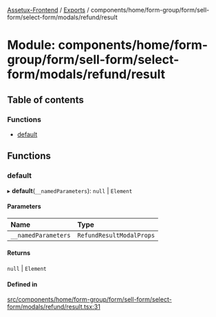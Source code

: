 [Assetux-Frontend](../README.md) / [Exports](../modules.md) / components/home/form-group/form/sell-form/select-form/modals/refund/result

# Module: components/home/form-group/form/sell-form/select-form/modals/refund/result

## Table of contents

### Functions

- [default](components_home_form_group_form_sell_form_select_form_modals_refund_result.md#default)

## Functions

### default

▸ **default**(`__namedParameters`): ``null`` \| `Element`

#### Parameters

| Name | Type |
| :------ | :------ |
| `__namedParameters` | `RefundResultModalProps` |

#### Returns

``null`` \| `Element`

#### Defined in

[src/components/home/form-group/form/sell-form/select-form/modals/refund/result.tsx:31](https://github.com/ASSETUX/frontend/blob/9a68660/src/components/home/form-group/form/sell-form/select-form/modals/refund/result.tsx#L31)
